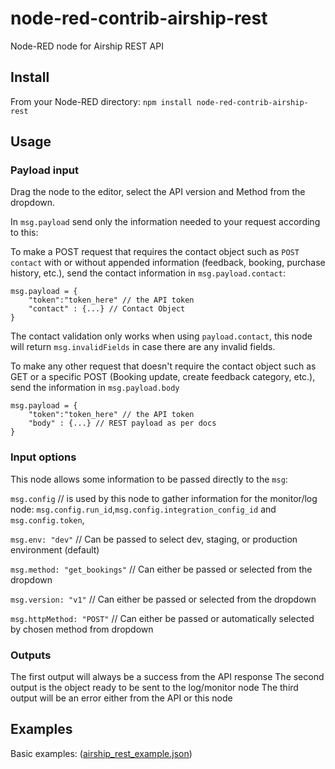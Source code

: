 # node-red-contrib-airship-rest

Node-RED node for Airship REST API

## Install

From your Node-RED directory:
`npm install node-red-contrib-airship-rest`
    
## Usage
### Payload input
Drag the node to the editor, select the API version and Method from the dropdown.
    
In `msg.payload` send only the information needed to your request according to this:

To make a POST request that requires the contact object such as `POST contact` with or without appended information (feedback, booking, purchase history, etc.), send the contact information in `msg.payload.contact`:
        
```
msg.payload = { 
    "token":"token_here" // the API token
    "contact" : {...} // Contact Object
}
```
        
The contact validation only works when using `payload.contact`, this node will return `msg.invalidFields` in case there are any invalid fields.


To make any other request that doesn't require the contact object such as GET or a specific POST (Booking update, create feedback category, etc.), send the information in `msg.payload.body`

```
msg.payload = { 
    "token":"token_here" // the API token
    "body" : {...} // REST payload as per docs
}
```

### Input options
This node allows some information to be passed directly to the `msg`:

`msg.config` // is used by this node to gather information for the monitor/log node: `msg.config.run_id`,`msg.config.integration_config_id` and `msg.config.token`, 

`msg.env: "dev"` // Can be passed to select dev, staging, or production environment (default)

`msg.method: "get_bookings"` // Can either be passed or selected from the dropdown

`msg.version: "v1"` // Can either be passed or selected from the dropdown

`msg.httpMethod: "POST"` // Can either be passed or automatically selected by chosen method from dropdown

### Outputs

The first output will always be a success from the API response
The second output is the object ready to be sent to the log/monitor node
The third output will be an error either from the API or this node

## Examples
Basic examples: ([airship_rest_example.json](https://raw.githubusercontent.com/airshipteam/node-red-contrib-airship-rest/50b33a6120f2e05f8de0509d714cb7b99a5305e7/examples/airship_rest_example.json))
